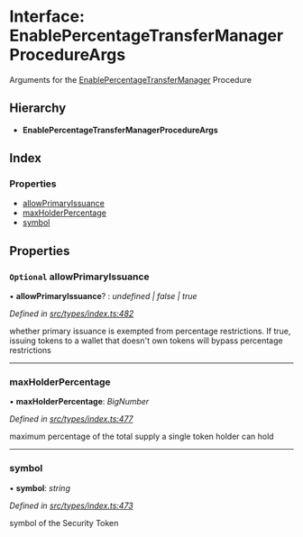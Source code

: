 # Interface: EnablePercentageTransferManagerProcedureArgs

Arguments for the [EnablePercentageTransferManager](../enums/_types_index_.proceduretype.md#enablepercentagetransfermanager) Procedure

## Hierarchy

* **EnablePercentageTransferManagerProcedureArgs**

## Index

### Properties

* [allowPrimaryIssuance](_types_index_.enablepercentagetransfermanagerprocedureargs.md#optional-allowprimaryissuance)
* [maxHolderPercentage](_types_index_.enablepercentagetransfermanagerprocedureargs.md#maxholderpercentage)
* [symbol](_types_index_.enablepercentagetransfermanagerprocedureargs.md#symbol)

## Properties

### `Optional` allowPrimaryIssuance

• **allowPrimaryIssuance**? : *undefined | false | true*

*Defined in [src/types/index.ts:482](https://github.com/PolymathNetwork/polymath-sdk/blob/45453ad/src/types/index.ts#L482)*

whether primary issuance is exempted from percentage restrictions.
If true, issuing tokens to a wallet that doesn't own tokens will bypass percentage restrictions

___

###  maxHolderPercentage

• **maxHolderPercentage**: *BigNumber*

*Defined in [src/types/index.ts:477](https://github.com/PolymathNetwork/polymath-sdk/blob/45453ad/src/types/index.ts#L477)*

maximum percentage of the total supply a single token holder can hold

___

###  symbol

• **symbol**: *string*

*Defined in [src/types/index.ts:473](https://github.com/PolymathNetwork/polymath-sdk/blob/45453ad/src/types/index.ts#L473)*

symbol of the Security Token
